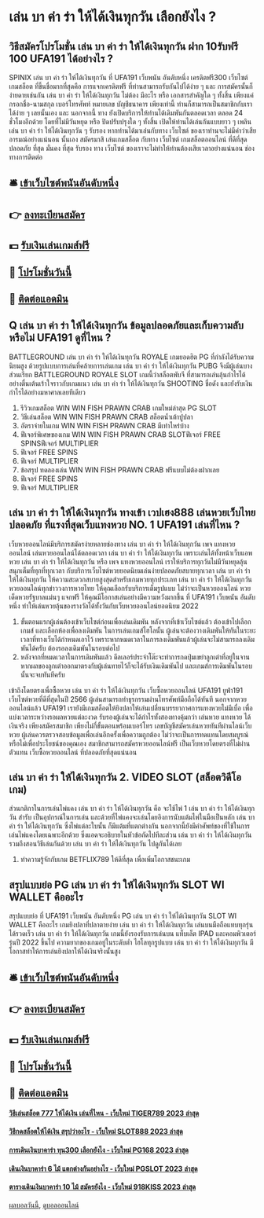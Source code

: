 # เล่น บา ค่า ร่า ให้ได้เงินทุกวัน เลือกยังไง ?
## วิธีสมัครโปรโมชั่น เล่น บา ค่า ร่า ให้ได้เงินทุกวัน ฝาก 10รับฟรี 100 UFA191 ได้อย่างไร ?
SPINIX เล่น บา ค่า ร่า ให้ได้เงินทุกวัน ที่ UFA191 เว็บพนัน อันดับหนึ่ง เครดิตฟรี300 เว็บไซต์ เกมสล็อต ที่ขึ้นชื่อมากที่สุดคือ การแจกเครดิตฟรี ที่ท่านสามารถรับกันไปได้ง่าย ๆ และ การสมัครนั้นก็ง่ายดายเช่นกัน เล่น บา ค่า ร่า ให้ได้เงินทุกวัน ไม่ต้อง มีอะไร หรือ เอกสารสำคัญใด ๆ ทั้งสิ้น เพียงแค่กรอกชื่อ-นามสกุล เบอร์โทรศัพท์ หมายเลข บัญชีธนาคาร เพียงเท่านี้ ท่านก็สามารถเป็นสมาชิกกับเราได้ง่าย ๆ เลยนั้นเอง
และ นอกจากนี้ ทาง ยังเปิดบริการให้ท่านได้เดิมพันกันตลอดเวลา ตลอด 24 ชั่วโมงอีกด้วย โดยที่ไม่มีวันหยุด หรือ ปิดปรับปรุงใด ๆ ทั้งสิ้น เปิดให้ท่านได้เล่นกันแบบยาว ๆ เพลิน เล่น บา ค่า ร่า ให้ได้เงินทุกวัน ๆ รับรอง หากท่านได้มาเล่นกับทาง เว็บไซต์ ของเราท่านจะไม่มีคำว่าเสียอารมณ์อย่างแน่นอน นั้นเอง
สมัครมาสิ เล่นเกมสล็อต กับทาง เว็บไซต์ เกมสล็อตออนไลน์ ที่ดีที่สุด ปลอดภัย ที่สุด มั่นคง ที่สุด รับรอง ทาง เว็บไซต์ ของเราจะไม่ทำให้ท่านต้องเสียเวลาอย่างแน่นอน
ช่องทางการติดต่อ

## 🛎 [เข้าเว็บไซต์พนันอันดับหนึ่ง](https://bit.ly/3SdLNi2)
## 👉 [ลงทะเบียนสมัคร](https://bit.ly/3SdLNi2)
## 💵 [รับเงินเล่นเกมส์ฟรี](https://bit.ly/3dyRKHj)
## 👑 [โปรโมชั่นวันนี้](https://bit.ly/3dyRKHj)
## 📱 [ติดต่อแอดมิน](https://bit.ly/3dyRKHj)

## Q เล่น บา ค่า ร่า ให้ได้เงินทุกวัน ข้อมูลปลอดภัยและเก็บความลับหรือไม่ UFA191 ดูที่ไหน ?
BATTLEGROUND เล่น บา ค่า ร่า ให้ได้เงินทุกวัน ROYALE เกมยอดฮิต PG ที่กำลังได้รับความนิยมสูง ด้วยรูปแบบการเล่นที่คล้ายการเล่นเกม เล่น บา ค่า ร่า ให้ได้เงินทุกวัน PUBG จึงมีผู้เล่นบางส่วนเรียก BATTLEGROUND ROYALE SLOT เกมนี้ว่าสล็อตพับจี ที่สามารถเล่นลุ้นกำไรได้อย่างตื่นเต้นเร้าใจราวกับเกมแนว เล่น บา ค่า ร่า ให้ได้เงินทุกวัน SHOOTING ชื่อดัง และยังรับเงินกำไรได้อย่างมหาศาลเลยทีเดียว
1. รีวิวเกมสล็อต WIN WIN FISH PRAWN CRAB เกมใหม่ล่าสุด PG SLOT
2. วิธีเล่นสล็อต WIN WIN FISH PRAWN CRAB สล็อตน้ำเต้าปูปลา
3. อัตราจ่ายในเกม WIN WIN FISH PRAWN CRAB มีเท่าไหร่บ้าง
4. ฟีเจอร์พิเศษของเกม WIN WIN FISH PRAWN CRAB SLOTฟีเจอร์ FREE SPINSฟีเจอร์ MULTIPLIER
5. ฟีเจอร์ FREE SPINS
6. ฟีเจอร์ MULTIPLIER
7. ข้อสรุป ทดลองเล่น WIN WIN FISH PRAWN CRAB ฟรีแบบไม่ต้องฝากเลย
8. ฟีเจอร์ FREE SPINS
9. ฟีเจอร์ MULTIPLIER

## เล่น บา ค่า ร่า ให้ได้เงินทุกวัน ทางเข้า เวปเฮง888 เล่นหวยเว็บไทยปลอดภัย ที่แรงที่สุดเว็บแทงหวย NO. 1 UFA191 เล่นที่ไหน ?
เว็บหวยออนไลน์มีบริการสมัครง่ายหลายช่องทาง เล่น บา ค่า ร่า ให้ได้เงินทุกวัน เพจ แทงหวยออนไลน์ เล่นหวยออนไลน์ได้ตลอดเวลา เล่น บา ค่า ร่า ให้ได้เงินทุกวัน เพราะเล่นได้ทั้งหน้าเว็บแอพหวย เล่น บา ค่า ร่า ให้ได้เงินทุกวัน หรือ เพจ แทงหวยออนไลน์ เราให้บริการทุกวันไม่มีวันหยุดลุ้นสนุกเต็มที่ทุกที่ทุกเวลา กับบริการเว็บไซต์หวยยอดนิยมเล่นง่ายปลอดภัยสบายทุกเวลา เล่น บา ค่า ร่า ให้ได้เงินทุกวัน ให้ความสะดวกสบายสูงสุดสำหรับเกมหวยทุกประเภท เล่น บา ค่า ร่า ให้ได้เงินทุกวัน หวยออนไลน์ทุกข่าววงการหวยไทย ให้คุณเลือกรับบริการเต็มรูปแบบ ไม่ว่าจะเป็นหวยออนไลน์ หวยเด็ดหวยรัฐบาลแม่นๆ แจกฟรี ให้คุณมีโอกาสเล่นอย่างมีความหวังมากขึ้น ที่ UFA191 เว็บพนัน อันดับหนึ่ง ทำให้เล่นหวยลุ้นของรางวัลได้ทั้งวันกับเว็บหวยออนไลน์ยอดนิยม 2022
1. ขั้นตอนแรกผู้เล่นต้องเข้าเว็บไซต์ก่อนเพื่อเล่นเดิมพัน หลังจากที่เข้าเว็บไซต์แล้ว ต้องเข้าไปเลือกเกมส์ และเลือกห้องเพื่อลงเดิมพัน ในการเล่นเกมส์ไฮโลนั้น ผู้เล่นจะต้องวางเดิมพันให้ทันในระยะเวลาที่ทางเว็บได้กำหนดเอาไว้ เพราะหากหมดเวลาในการลงเดิมพันแล้วผู้เล่นจะไม่สามารถลงเดิมพันได้ครับ ต้องรอลงเดิมพันในรอบต่อไป
2. หลังจากที่หมดเวลาในการเดิมพันแล้ว ดีลเลอร์ประจำโต๊ะจะทำการกดปุ่มเขย่าลูกเต๋าที่อยู่ในจาน หากผลของลูกเต๋าออกมาตรงกับผู้เล่นทายไว้ก็จะได้รับเงินเดิมพันไป และเกมส์การเดิมพันในรอบนั้นจะจบทันทีครับ

เข้าถึงโดยตรงเพื่อซื้อหวย เล่น บา ค่า ร่า ให้ได้เงินทุกวัน เว็บซื้อหวยออนไลน์ UFA191 ยูฟ่า191 เว็บไซต์หวยที่ดีที่สุดในปี 2566 ผู้เล่นสามารถทำธุรกรรมผ่านโทรศัพท์มือถือได้ทันที นอกจากหวยออนไลน์แล้ว UFA191 เรายังมีเกมสล็อตให้ยิงปลาให้เล่นเปลี่ยนบรรยากาศการแทงหวยไม่มีเบื่อ เพื่อแบ่งเวลาระหว่างรอผลหวยแต่ละงวด รับรองผู้เล่นจะได้กำไรทั้งสองทางคุ้มกว่า เล่นหวย แทงหวย ได้เงินจริง เพียงสมัครสมาชิก เพียงไม่กี่ขั้นตอนพร้อมเบอร์โทร เลขบัญชีสมัครเล่นหวยทันทีผ่านไลน์เว็บหวย ผู้เล่นควรตรวจสอบข้อมูลเพื่อเล่นอีกครั้งเพื่อความถูกต้อง ไม่ว่าจะเป็นการทดแทนโดยสมบูรณ์ หรือไม่เพื่อประโยชน์ของคุณเอง สมาชิกสามารถสมัครหวยออนไลน์ฟรี เป็นเว็บหวยโดยตรงที่ไม่ผ่านตัวแทน เว็บซื้อหวยออนไลน์ ที่ปลอดภัยที่สุดแน่นอน

## เล่น บา ค่า ร่า ให้ได้เงินทุกวัน 2. VIDEO SLOT (สล็อตวิดีโอเกม)
ส่วนกติกาในการเล่นไพ่แคง เล่น บา ค่า ร่า ให้ได้เงินทุกวัน คือ จะใช้ไพ่ 1 เล่น บา ค่า ร่า ให้ได้เงินทุกวัน สำรับ เป็นอุปกรณ์ในการเล่น และด้วยที่ไพ่แคงจะเล่นโดยอิงการนับแต้มไพ่ในมือเป็นหลัก เล่น บา ค่า ร่า ให้ได้เงินทุกวัน ซึ่งไพ่แต่ละใบนั้น ก็มีแต้มที่แตกต่างกัน นอกจากนี้ยังมีคำศัพท์ของที่ใช้ในการเล่นไพ่แคงโดยเฉพาะอีกด้วย ซึ่งแอดจะอธิบายในหัวข้อถัดไปทีละส่วน เล่น บา ค่า ร่า ให้ได้เงินทุกวัน รวมถึงสอนวิธีเล่นกันด้วย เล่น บา ค่า ร่า ให้ได้เงินทุกวัน ไปดูกันได้เลย
1. ทำความรู้จักกับเกม BETFLIX789 ให้ดีที่สุด เพื่อเพิ่มโอกาสชนะเกม

## สรุปแบบย่อ PG เล่น บา ค่า ร่า ให้ได้เงินทุกวัน SLOT WI WALLET คืออะไร
สรุปแบบย่อ ที่ UFA191 เว็บพนัน อันดับหนึ่ง PG เล่น บา ค่า ร่า ให้ได้เงินทุกวัน SLOT WI WALLET คืออะไร เกมยิงปลาที่ปลาตายง่าย เล่น บา ค่า ร่า ให้ได้เงินทุกวัน เล่นบนมือถือแทบทุกรุ่นได้รวดเร็ว เล่น บา ค่า ร่า ให้ได้เงินทุกวัน เกมนี้ยังรองรับการเล่นบน แท็บเล็ต IPAD และคอมพิวเตอร์รุ่นปี 2022 ขึ้นไป ความยากของเกมอยู่ในระดับต่ำ ไฮโลทุกรูปแบบ เล่น บา ค่า ร่า ให้ได้เงินทุกวัน มีโอกาสทำให้การเล่นยิงปลาให้ได้เงินจริงนั้นสูง

## 🛎 [เข้าเว็บไซต์พนันอันดับหนึ่ง](https://bit.ly/3SdLNi2)
## 👉 [ลงทะเบียนสมัคร](https://bit.ly/3SdLNi2)
## 💵 [รับเงินเล่นเกมส์ฟรี](https://bit.ly/3dyRKHj)
## 👑 [โปรโมชั่นวันนี้](https://bit.ly/3dyRKHj)
## 📱 [ติดต่อแอดมิน](https://bit.ly/3dyRKHj)

#### [วิธีเล่นสล็อต 777 ให้ได้เงิน เล่นที่ไหน - เว็บใหม่ TIGER789 2023 ล่าสุด](https://atom.io/themes/วิธีเล่นสล็อต%20777%20ให้ได้เงิน%20เล่นที่ไหน%20-%20เว็บใหม่%20tiger789%202023%20ล่าสุด)
#### [วิธีกดสล็อตให้ได้เงิน สรุปว่าอะไร - เว็บใหม่ SLOT888 2023 ล่าสุด](https://atom.io/themes/วิธีกดสล็อตให้ได้เงิน%20สรุปว่าอะไร%20-%20เว็บใหม่%20slot888%202023%20ล่าสุด)
#### [การเดินเงินบาคาร่า ทุน300 เลือกยังไง - เว็บใหม่ PG168 2023 ล่าสุด](https://atom.io/themes/การเดินเงินบาคาร่า%20ทุน300%20เลือกยังไง%20-%20เว็บใหม่%20pg168%202023%20ล่าสุด)
#### [เดินเงินบาคาร่า 6 ไม้ แตกต่างกันอย่างไร - เว็บใหม่ PGSLOT 2023 ล่าสุด](https://atom.io/themes/เดินเงินบาคาร่า%206%20ไม้%20แตกต่างกันอย่างไร%20-%20เว็บใหม่%20pgslot%202023%20ล่าสุด)
#### [ตารางเดินเงินบาคาร่า 10 ไม้ สมัครยังไง - เว็บใหม่ 918KISS 2023 ล่าสุด](https://atom.io/themes/ตารางเดินเงินบาคาร่า%2010%20ไม้%20สมัครยังไง%20-%20เว็บใหม่%20918kiss%202023%20ล่าสุด)

[ผลบอลวันนี้](https://siamsport.tv "ผลบอลวันนี้"), [ดูบอลออนไลน์](https://siamsport.tv/ดูบอลสด "ดูบอลออนไลน์")